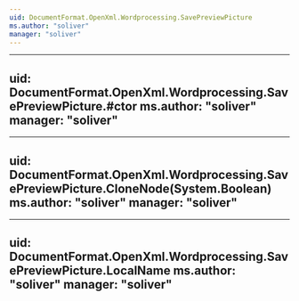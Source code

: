```yaml
---
uid: DocumentFormat.OpenXml.Wordprocessing.SavePreviewPicture
ms.author: "soliver"
manager: "soliver"
---
```


---
uid: DocumentFormat.OpenXml.Wordprocessing.SavePreviewPicture.#ctor
ms.author: "soliver"
manager: "soliver"
---

---
uid: DocumentFormat.OpenXml.Wordprocessing.SavePreviewPicture.CloneNode(System.Boolean)
ms.author: "soliver"
manager: "soliver"
---

---
uid: DocumentFormat.OpenXml.Wordprocessing.SavePreviewPicture.LocalName
ms.author: "soliver"
manager: "soliver"
---
